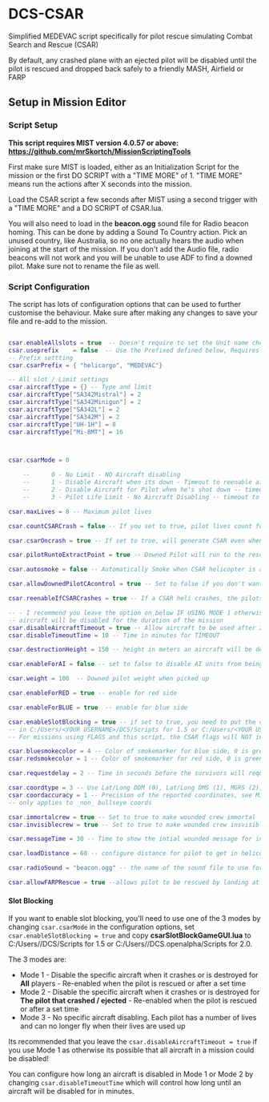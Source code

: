 # DCS-CSAR

Simplified MEDEVAC script specifically for pilot rescue simulating Combat Search and Rescue (CSAR)

By default, any crashed plane with an ejected pilot will be disabled until the pilot is rescued and dropped back safely to a friendly MASH, Airfield or FARP

## Setup in Mission Editor

### Script Setup
**This script requires MIST version 4.0.57 or above: https://github.com/mrSkortch/MissionScriptingTools**

First make sure MIST is loaded, either as an Initialization Script  for the mission or the first DO SCRIPT with a "TIME MORE" of 1. "TIME MORE" means run the actions after X seconds into the mission.

Load the CSAR script a few seconds after MIST using a second trigger with a "TIME MORE" and a DO SCRIPT of CSAR.lua.

You will also need to load in the **beacon.ogg** sound file for Radio beacon homing. This can be done by adding a Sound To Country action. Pick an unused country, like Australia, so no one actually hears the audio when joining at the start of the mission. If you don't add the Audio file, radio beacons will not work and you will be unable to use ADF to find a downed pilot. Make sure not to rename the file as well.

### Script Configuration
The script has lots of configuration options that can be used to further customise the behaviour. Make sure after making any changes to save your file and re-add to the mission.

````lua

csar.enableAllslots = true  -- Doesn't require to set the Unit name check Aircraft Type and Limit below
csar.useprefix    = false  -- Use the Prefixed defined below, Requires Unit have the Prefix defined below
-- Prefix settting
csar.csarPrefix = { "helicargo", "MEDEVAC"}

-- All slot / Limit settings
csar.aircraftType = {} -- Type and limit
csar.aircraftType["SA342Mistral"] = 2
csar.aircraftType["SA342Minigun"] = 2
csar.aircraftType["SA342L"] = 2
csar.aircraftType["SA342M"] = 2
csar.aircraftType["UH-1H"] = 8
csar.aircraftType["Mi-8MT"] = 16



csar.csarMode = 0

    --      0 - No Limit - NO Aircraft disabling
    --      1 - Disable Aircraft when its down - Timeout to reenable aircraft
    --      2 - Disable Aircraft for Pilot when he's shot down -- timeout to reenable pilot for aircraft
    --      3 - Pilot Life Limit - No Aircraft Disabling -- timeout to reset lives?

csar.maxLives = 8 -- Maximum pilot lives

csar.countCSARCrash = false -- If you set to true, pilot lives count for CSAR and CSAR aircraft will count.

csar.csarOncrash = true -- If set to true, will generate CSAR even when crash

csar.pilotRuntoExtractPoint = true -- Downed Pilot will run to the rescue helicopter up to csar.extractDistance METERS 

csar.autosmoke = false -- Automatically Smoke when CSAR helicopter is at 5 km

csar.allowDownedPilotCAcontrol = true -- Set to false if you don't want to allow control by Combined arms

csar.reenableIfCSARCrashes = true -- If a CSAR heli crashes, the pilots are counted as rescued anyway. Set to false to Stop this

-- - I recommend you leave the option on below IF USING MODE 1 otherwise the
-- aircraft will be disabled for the duration of the mission
csar.disableAircraftTimeout = true -- Allow aircraft to be used after 20 minutes if the pilot isnt rescued
csar.disableTimeoutTime = 10 -- Time in minutes for TIMEOUT

csar.destructionHeight = 150 -- height in meters an aircraft will be destroyed at if the aircraft is disabled

csar.enableForAI = false -- set to false to disable AI units from being rescued.

csar.weight = 100  -- Downed pilot weight when picked up

csar.enableForRED = true -- enable for red side

csar.enableForBLUE = true  -- enable for blue side

csar.enableSlotBlocking = true -- if set to true, you need to put the csarSlotBlockGameGUI.lua
-- in C:/Users/<YOUR USERNAME>/DCS/Scripts for 1.5 or C:/Users/<YOUR USERNAME>/DCS.openalpha/Scripts for 2.0
-- For missions using FLAGS and this script, the CSAR flags will NOT interfere with your mission :)

csar.bluesmokecolor = 4 -- Color of smokemarker for blue side, 0 is green, 1 is red, 2 is white, 3 is orange and 4 is blue
csar.redsmokecolor = 1 -- Color of smokemarker for red side, 0 is green, 1 is red, 2 is white, 3 is orange and 4 is blue

csar.requestdelay = 2 -- Time in seconds before the survivors will request Medevac

csar.coordtype = 3 -- Use Lat/Long DDM (0), Lat/Long DMS (1), MGRS (2), Bullseye imperial (3) or Bullseye metric (4) for coordinates.
csar.coordaccuracy = 1 -- Precision of the reported coordinates, see MIST-docs at http://wiki.hoggit.us/view/GetMGRSString
-- only applies to _non_ bullseye coords

csar.immortalcrew = true -- Set to true to make wounded crew immortal
csar.invisiblecrew = true -- Set to true to make wounded crew insvisible

csar.messageTime = 30 -- Time to show the intial wounded message for in seconds

csar.loadDistance = 60 -- configure distance for pilot to get in helicopter in meters.

csar.radioSound = "beacon.ogg" -- the name of the sound file to use for the Pilot radio beacons. If this isnt added to the mission BEACONS WONT WORK!

csar.allowFARPRescue = true --allows pilot to be rescued by landing at a FARP or Airbase

````

#### Slot Blocking

If you want to enable slot blocking, you'll need to use one of the 3 modes by changing ```csar.csarMode``` in the configuration options, set ```csar.enableSlotBlocking = true``` and copy **csarSlotBlockGameGUI.lua** to C:/Users/<YOUR USERNAME>/DCS/Scripts for 1.5 or C:/Users/<YOUR USERNAME>/DCS.openalpha/Scripts for 2.0.

The 3 modes are:
* Mode 1 - Disable the specific aircraft when it crashes or is destroyed for **All** players - Re-enabled when the pilot is rescued or after a set time
* Mode 2 - Disable the specific aircraft when it crashes or is destroyed for **The pilot that crashed / ejected** - Re-enabled when the pilot is rescued or after a set time
* Mode 3 - No specific aircraft disabling. Each pilot has a number of lives and can no longer fly when their lives are used up

Its recommended that you leave the ```csar.disableAircraftTimeout = true``` if you use Mode 1 as otherwise its possible that all aircraft in a mission could be disabled!

You can configure how long an aircraft is disabled in Mode 1 or Mode 2 by changing ```csar.disableTimeoutTime``` which will control how long until an aircraft will be disabled for in minutes.
